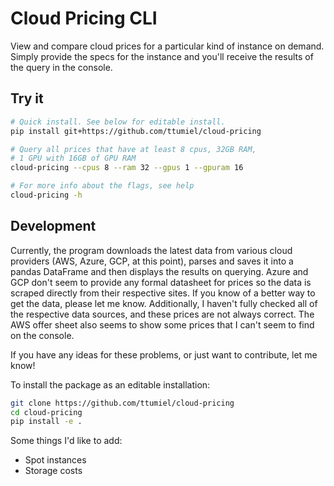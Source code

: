 # Cloud Pricing CLI

View and compare cloud prices for a particular kind of instance on demand. Simply provide the specs for the instance and you'll receive the results of the query in the console.


## Try it

```bash
# Quick install. See below for editable install.
pip install git+https://github.com/ttumiel/cloud-pricing

# Query all prices that have at least 8 cpus, 32GB RAM,
# 1 GPU with 16GB of GPU RAM
cloud-pricing --cpus 8 --ram 32 --gpus 1 --gpuram 16

# For more info about the flags, see help
cloud-pricing -h
```

## Development

Currently, the program downloads the latest data from various cloud providers (AWS, Azure, GCP, at this point), parses and saves it into a pandas DataFrame and then displays the results on querying. Azure and GCP don't seem to provide any formal datasheet for prices so the data is scraped directly from their respective sites. If you know of a better way to get the data, please let me know. Additionally, I haven't fully checked all of the respective data sources, and these prices are not always correct. The AWS offer sheet also seems to show some prices that I can't seem to find on the console.

If you have any ideas for these problems, or just want to contribute, let me know!

To install the package as an editable installation:

```bash
git clone https://github.com/ttumiel/cloud-pricing
cd cloud-pricing
pip install -e .
```

Some things I'd like to add:
- Spot instances
- Storage costs

